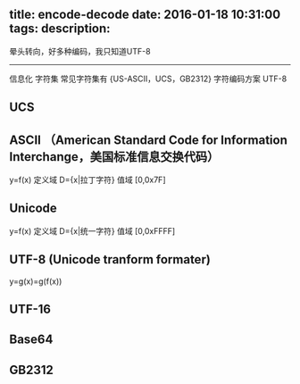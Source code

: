 title: encode-decode
date: 2016-01-18 10:31:00
tags:
description:
---
晕头转向，好多种编码，我只知道UTF-8
<!--more-->
---------
信息化
字符集
常见字符集有 {US-ASCII，UCS，GB2312}
字符编码方案 UTF-8

## UCS
## ASCII （American Standard Code for Information Interchange，美国标准信息交换代码）
y=f(x)  定义域 D={x|拉丁字符} 值域 [0,0x7F]
## Unicode
y=f(x) 定义域 D={x|统一字符} 值域 [0,0xFFFF]
## UTF-8 (Unicode tranform formater)
y=g(x)=g(f(x)) 
## UTF-16
## Base64
## GB2312

